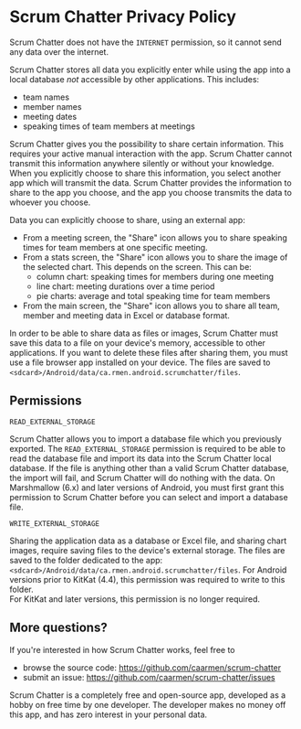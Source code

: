 Scrum Chatter Privacy Policy
============================

Scrum Chatter does not have the `INTERNET` permission, so it cannot send any data over the internet.

Scrum Chatter stores all data you explicitly enter while using the app into a local database *not* accessible by other applications.  This includes:
* team names
* member names
* meeting dates
* speaking times of team members at meetings

Scrum Chatter gives you the possibility to share certain information.  This requires your active manual interaction with the app.
Scrum Chatter cannot transmit this information anywhere silently or without your knowledge.
When you explicitly choose to share this information, you select another app which will transmit the data.
Scrum Chatter provides the information to share to the app you choose, and the app you choose transmits the data to whoever you choose.

Data you can explicitly choose to share, using an external app:
* From a meeting screen, the "Share" icon allows you to share speaking times for team members at one specific meeting.
* From a stats screen, the "Share" icon allows you to share the image of the selected chart.  This depends on the screen.  This can be:
  - column chart: speaking times for members during one meeting
  - line chart: meeting durations over a time period
  - pie charts: average and total speaking time for team members
* From the main screen, the "Share" icon allows you to share all team, member and meeting data in Excel or database format.

In order to be able to share data as files or images, Scrum Chatter must save this data to a file on your device's memory, accessible to other applications.
If you want to delete these files after sharing them, you must use a file browser app installed on your device.
The files are saved to `<sdcard>/Android/data/ca.rmen.android.scrumchatter/files`.

Permissions
-----------

`READ_EXTERNAL_STORAGE`

Scrum Chatter allows you to import a database file which you previously exported.  The `READ_EXTERNAL_STORAGE`
permission is required to be able to read the database file and import its data into the Scrum Chatter
local database.  If the file is anything other than a valid Scrum Chatter database, the import will fail,
and Scrum Chatter will do nothing with the data.  On Marshmallow (6.x) and later versions of Android,
you must first grant this permission to Scrum Chatter before you can select and import a database file.

`WRITE_EXTERNAL_STORAGE`

Sharing the application data as a database or Excel file, and sharing chart images, require saving files to the device's external storage.
The files are saved to the folder dedicated to the app: `<sdcard>/Android/data/ca.rmen.android.scrumchatter/files`.
For Android versions prior to KitKat (4.4), this permission was required to write to this folder.  
For KitKat and later versions, this permission is no longer required.


More questions?
---------------
If you're interested in how Scrum Chatter works, feel free to

* browse the source code: https://github.com/caarmen/scrum-chatter
* submit an issue: https://github.com/caarmen/scrum-chatter/issues

Scrum Chatter is a completely free and open-source app, developed as a hobby on free time by one developer. The developer makes no money off this app, and has zero interest in your personal data.




